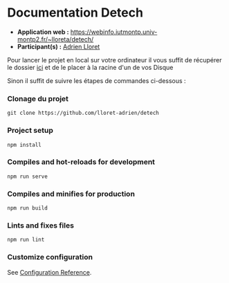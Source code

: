 # Documentation Detech

* **Application web :** https://webinfo.iutmontp.univ-montp2.fr/~lloreta/detech/
* **Participant(s) :** [Adrien Lloret](mailto:adrien.lloret@etu.umontpellier.fr)


Pour lancer le projet en local sur votre ordinateur il vous suffit de récupérer le dossier [ici](https://drive.google.com/drive/folders/1zVPusRM1gxtIxP5ijYjcGr6yRmNpjkdk?usp=sharing) et de le placer à la racine d'un de vos Disque

<p>Sinon il suffit de suivre les étapes de commandes ci-dessous : </p>

### Clonage du projet

```
git clone https://github.com/lloret-adrien/detech
```

### Project setup

```
npm install
```

### Compiles and hot-reloads for development
```
npm run serve
```

### Compiles and minifies for production
```
npm run build
```

### Lints and fixes files
```
npm run lint
```

### Customize configuration
See [Configuration Reference](https://cli.vuejs.org/config/).
